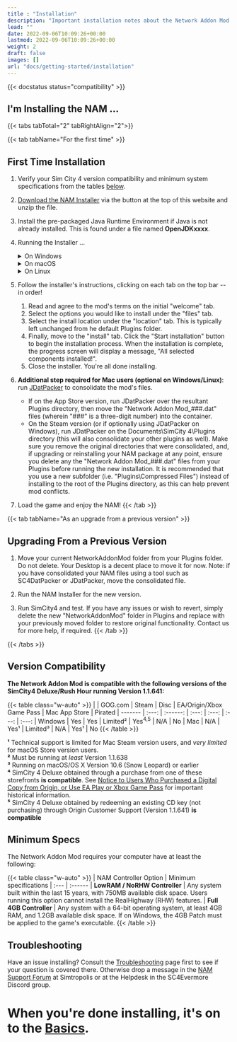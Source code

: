 ```yaml
---
title : "Installation"
description: "Important installation notes about the Network Addon Mod for SimCity 4."
lead: ""
date: 2022-09-06T10:09:26+00:00
lastmod: 2022-09-06T10:09:26+00:00
weight: 2
draft: false
images: []
url: "docs/getting-started/installation"
---
```

<!-- markdownlint-disable MD025 MD051 -->
{{< docstatus status="compatibility" >}}

## I'm Installing the NAM ...
  
{{< tabs tabTotal="2" tabRightAlign="2">}}
  
  {{< tab tabName="For the first time" >}}
  ## First Time Installation

  1. Verify your Sim City 4 version compatibility and minimum system specifications from the tables [below](#version-compatibility)</a>.

  2. [Download the NAM Installer](/download-the-nam) via the button at the top of this website and unzip the file.

  3. Install the pre-packaged Java Runtime Environment if Java is not already installed. This is found under a file named **OpenJDKxxxx**.

  4. Running the Installer ...
      <details>
        <summary>On Windows</summary>
        Double click to run the <b>NetworkAddonMod_Setup_VersionXX.bat</b> file. This will automatically install the 4GB Patch that allows NAM to run properly in-game.
      </details>
    
      <details>
        <summary>On macOS</summary>
        Run the <b>NetworkAddonMod_Setup_VersionXX.jar</b> file.
        <hr>
        <b>If on the App Store version</b>, the installer cannot directly install into the Plugins location the App Store version utilizes, which is inside the .app file (~/Library/Containers/com.aspyr.simcity4.appstore/Data/Documents/SimCity 4). Install to an alternate location first, then copy the resultant "Plugins" folder into that location.  Note that the NAM Team is currently very limited in our ability to provide installation assistance to App Store users.
      </details>

      <details>
        <summary>On Linux</summary>
        Run the <b>NetworkAddonMod_Setup_VersionXX.jar</b>. If that fails, run the <b>NetworkAddonMod_Setup_VersionXX.sh</b> file.
      </details>

  5. Follow the installer's instructions, clicking on each tab on the top bar -- in order!
      1. Read and agree to the mod's terms on the initial "welcome" tab.
      2. Select the options you would like to install under the "files" tab.
      3. Select the install location under the "location" tab.  This is typically left unchanged from he default Plugins folder.
      4. Finally, move to the "install" tab.  Click the "Start installation" button to begin the installation process.  When the installation is complete, the progress screen will display a message, "All selected components installed!".
      5. Close the installer. You're all done installing.
    
  6. **Additional step required for Mac users (optional on Windows/Linux)**: run [JDatPacker](https://www.sc4evermore.com/index.php/downloads/download/30-gameplay-utilities/19-jdatpacker) to consolidate the mod's files.
      * If on the App Store version, run JDatPacker over the resultant Plugins directory, then move the "Network Addon Mod_###.dat" files (wherein "###" is a three-digit number) into the container.
      * On the Steam version (or if optionally using JDatPacker on Windows), run JDatPacker on the Documents\SimCity 4\Plugins directory (this will also consolidate your other plugins as well).  Make sure you remove the original directories that were consolidated, and, if upgrading or reinstalling your NAM package at any point, ensure you delete any the "Network Addon Mod_###.dat" files from your Plugins before running the new installation.  It is recommended that you use a new subfolder (i.e. "Plugins\Compressed Files") instead of installing to the root of the Plugins directory, as this can help prevent mod conflicts.
    
  7. Load the game and enjoy the NAM!
  {{< /tab >}}

  {{< tab tabName="As an upgrade from a previous version" >}}
  ## Upgrading From a Previous Version

  1) Move your current NetworkAddonMod folder from your Plugins folder. Do not delete. Your Desktop is a decent place to move it for now. Note: if you have consolidated your NAM files using a tool such as SC4DatPacker or JDatPacker, move the consolidated file.

  2) Run the NAM Installer for the new version.

  3) Run SimCity4 and test. If you have any issues or wish to revert, simply delete the new "NetworkAddonMod" folder in Plugins and replace with your previously moved folder to restore original functionality. Contact us for more help, if required.
  {{< /tab >}}

{{< /tabs >}}

## Version Compatibility

**The Network Addon Mod is compatible with the following versions of the SimCity4 Deluxe/Rush Hour running Version 1.1.641:**

{{< table class="w-auto" >}}
|         | GOG.com    | Steam       | Disc        | EA/Origin/Xbox Game Pass    | Mac App Store | Pirated
| ------- | :---:      | :------:    | :---:       | :---:                       | :---:         | :---:
| Windows | Yes        | Yes         | Limited²    | Yes<sup>4,5</sup>           | N/A           | No
| Mac     | N/A        | Yes¹        | Limited³    | N/A                         | Yes¹          | No
{{< /table >}}

<span class="fs-6">**¹** Technical support is limited for Mac Steam version users, and *very limited* for macOS Store version users.</span><br>
<span class="fs-6">**²** Must be running at *least* Version 1.1.638</span><br>
<span class="fs-6">**³** Running on macOS/OS X Version 10.6 (Snow Leopard) or earlier</span><br>
<span class="fs-6">**⁴** SimCity 4 Deluxe obtained through a purchase from one of these storefronts **is compatible**. See [Notice to Users Who Purchased a Digital Copy from Origin, or Use EA Play or Xbox Game Pass](/docs/getting-started/troubleshooting/#origin-ea-play-xbox-gamepass) for important historical information.</span><br>
<span class="fs-6">**⁵** SimCity 4 Deluxe obtained by redeeming an existing CD key (not purchasing) through Origin Customer Support (Version 1.1.641) **is compatible**</span><br>

## Minimum Specs

The Network Addon Mod requires your computer have at least the following:

{{< table class="w-auto" >}}
| NAM Controller Option         | Minimum specifications
| :---                          | :------
| **LowRAM / NoRHW Controller** | Any system built within the last 15 years, with 750MB available disk space.  Users running this option cannot install the RealHighway (RHW) features.
| **Full 4GB Controller**       | Any system with a 64-bit operating system, at least 4GB RAM, and 1.2GB available disk space.  If on Windows, the 4GB Patch must be applied to the game's executable.
{{< /table >}}

## Troubleshooting

Have an issue installing? Consult the [Troubleshooting](/docs/getting-started/troubleshooting) page first to see if your question is covered there. Otherwise drop a message in the [NAM Support Forum](https://community.simtropolis.com/forums/forum/30-nam-transit-networks/) at Simtropolis or at the Helpdesk in the SC4Evermore Discord group. 

# When you're done installing, it's on to the [Basics](/docs/getting-started/in-game-basics). 